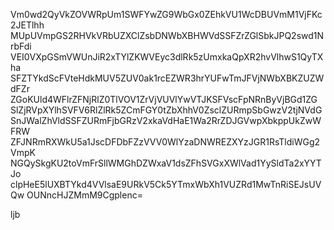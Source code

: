 Vm0wd2QyVkZOVWRpUm1SWFYwZG9WbGx0ZEhkVU1WcDBUVmM1VjFKc2JETlhh
MUpUVmpGS2RHVkVRbUZXClZsbDNWbXBHWVdSSFZrZGlSbkJPQ2swd1NrbFdi
VEI0VXpGSmVWUnJiR2xTYlZKWVEyc3dlRk5zUmxkaQpXR2hvVlhwS1QyTXha
SFZTYkdScFVteHdkMUV5ZUV0ak1rcEZWR3hrYUFwTmJFVjNWbXBKZUZWdFZr
ZGoKUld4WFlrZFNjRlZ0TlVOV1ZrVjVUVlYwVTJKSFVscFpNRnByVjBGd1ZG
SlZjRVpXYlhSVFV6RlZlRk5ZCmFGY0tZbXhhV0ZsclZURmpSbGwzV2tjNVdG
SnJWalZhVldSSFZURmFjbGRzV2xkaVdHaE1Wa2RrZDJGVwpXbkppUkZwWFRW
ZFJNRmRXWkU5a1JscDFDbFZzVVV0WlYzaDNWREZXYzJGR1RsTldiWGg2VmpK
NGQySkgKU2toVmFrSllWMGhDZWxaV1dsZFhSVGxXWlVad1YySldTa2xYYTJo
clpHeE5lUXBTYkd4VVlsaE9URkV5Ck5YTmxWbXh1VUZRd1MwTnRiSEJsUVQw
OUNncHJZMmM9Cgplenc=

ljb